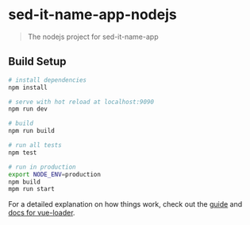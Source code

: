 # sed-it-name-app-nodejs

> The nodejs project for sed-it-name-app

## Build Setup

``` bash
# install dependencies
npm install

# serve with hot reload at localhost:9090
npm run dev

# build
npm run build

# run all tests
npm test

# run in production
export NODE_ENV=production
npm build
mpm run start
```


For a detailed explanation on how things work, check out the [guide](http://vuejs-templates.github.io/webpack/) and [docs for vue-loader](http://vuejs.github.io/vue-loader).
